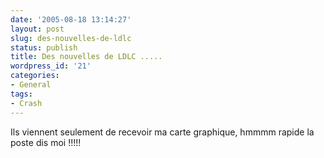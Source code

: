 ```yaml
---
date: '2005-08-18 13:14:27'
layout: post
slug: des-nouvelles-de-ldlc
status: publish
title: Des nouvelles de LDLC .....
wordpress_id: '21'
categories:
- General
tags:
- Crash
---
```


Ils viennent seulement de recevoir ma carte graphique, hmmmm rapide la poste dis moi !!!!!
